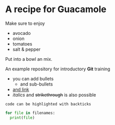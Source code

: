 # A recipe for Guacamole

Make sure to enjoy

- avocado
- onion
- tomatoes
- salt & pepper

Put into a bowl an mix.


An example repository for introductory **Git** training

- you can add bullets
  - and sub-bullets
- [and  link](https://bio-it.embl.de)
- *italics* and ~~strikethrough~~ is also possible

`code can be highlighted with backticks`

```Python
for file in filenames:
  print(file)
```
